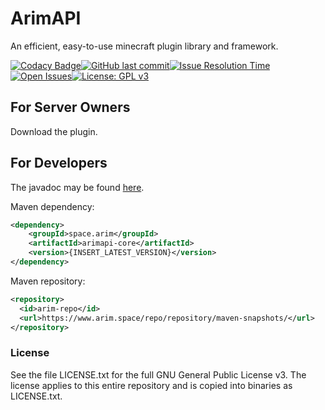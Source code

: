 # ArimAPI
An efficient, easy-to-use minecraft plugin library and framework.

[![Codacy Badge](https://api.codacy.com/project/badge/Grade/e29c5525d7244ad286ee3354ba20db83)](https://www.codacy.com/manual/A248/ArimAPI?utm_source=github.com&amp;utm_medium=referral&amp;utm_content=A248/ArimAPI&amp;utm_campaign=Badge_Grade)[![GitHub last commit](https://img.shields.io/github/last-commit/A248/ArimAPI.svg)](https://github.com/A248/ArimAPI/commits/master)[![Issue Resolution Time](http://isitmaintained.com/badge/resolution/A248/ArimAPI.svg)](http://isitmaintained.com/project/A248/ArimAPI "Average time to resolve an issue")[![Open Issues](http://isitmaintained.com/badge/open/A248/ArimAPI.svg)](http://isitmaintained.com/project/A248/ArimBans)[![License: GPL v3](https://img.shields.io/badge/License-GPLv3-blue.svg)](https://www.gnu.org/licenses/gpl-3.0)

## For Server Owners ##

Download the plugin.

## For Developers ##

The javadoc may be found [here](https://git.arim.space/javadoc/ArimAPI).

Maven dependency:

```xml
<dependency>
	<groupId>space.arim</groupId>
	<artifactId>arimapi-core</artifactId>
	<version>{INSERT_LATEST_VERSION}</version>
</dependency>
```

Maven repository:

``` xml
<repository>
  <id>arim-repo</id>
  <url>https://www.arim.space/repo/repository/maven-snapshots/</url>
</repository>
```

### License ###

See the file LICENSE.txt for the full GNU General Public License v3. The license applies to this entire repository and is copied into binaries as LICENSE.txt.